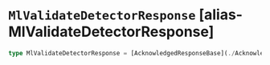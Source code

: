 # `MlValidateDetectorResponse` [alias-MlValidateDetectorResponse]
```typescript
type MlValidateDetectorResponse = [AcknowledgedResponseBase](./AcknowledgedResponseBase.md);
```
